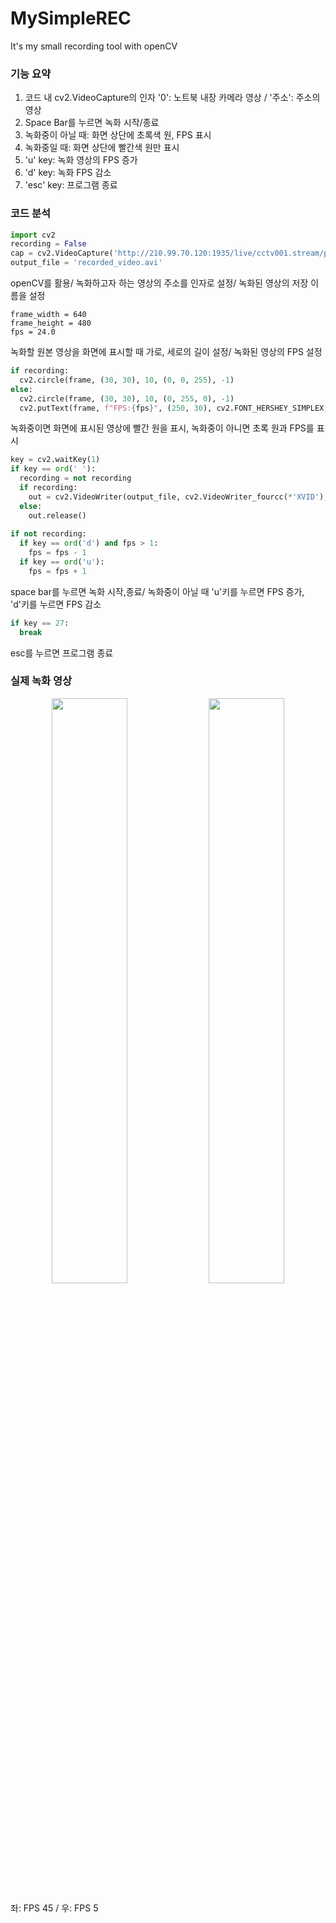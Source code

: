 # MySimpleREC
It's my small recording tool with openCV

### 기능 요약
1. 코드 내 cv2.VideoCapture의 인자
  '0': 노트북 내장 카메라 영상
  / '주소': 주소의 영상
2. Space Bar를 누르면 녹화 시작/종료
3. 녹화중이 아닐 때: 화면 상단에 초록색 원, FPS 표시
4. 녹화중일 때: 화면 상단에 빨간색 원만 표시
5. 'u' key: 녹화 영상의 FPS 증가
6. 'd' key: 녹화 FPS 감소
7. 'esc' key: 프로그램 종료

### 코드 분석
```python
import cv2
recording = False
cap = cv2.VideoCapture('http://210.99.70.120:1935/live/cctv001.stream/playlist.m3u8')
output_file = 'recorded_video.avi'
```
openCV를 활용/ 녹화하고자 하는 영상의 주소를 인자로 설정/ 녹화된 영상의 저장 이름을 설정

```pyhton
frame_width = 640
frame_height = 480
fps = 24.0
```
녹화할 원본 영상을 화면에 표시할 때 가로, 세로의 길이 설정/ 녹화된 영상의 FPS 설정

```python
if recording:
  cv2.circle(frame, (30, 30), 10, (0, 0, 255), -1)
else:
  cv2.circle(frame, (30, 30), 10, (0, 255, 0), -1)
  cv2.putText(frame, f"FPS:{fps}", (250, 30), cv2.FONT_HERSHEY_SIMPLEX, 1, (255, 255, 255), 2, cv2.LINE_AA)
```
녹화중이면 화면에 표시된 영상에 빨간 원을 표시, 녹화중이 아니면 초록 원과 FPS를 표시

```python
key = cv2.waitKey(1)
if key == ord(' '):
  recording = not recording
  if recording:
    out = cv2.VideoWriter(output_file, cv2.VideoWriter_fourcc(*'XVID'), fps, (frame_width, frame_height))
  else:
    out.release()
                
if not recording:
  if key == ord('d') and fps > 1:
    fps = fps - 1
  if key == ord('u'):
    fps = fps + 1
```
space bar를 누르면 녹화 시작,종료/ 녹화중이 아닐 때 'u'키를 누르면 FPS 증가, 'd'키를 누르면 FPS 감소

```python
if key == 27:
  break
```
esc를 누르면 프로그램 종료

### 실제 녹화 영상
<p align="center" width="100%">
  <img src="https://github.com/b0v0d/MySimpleREC/assets/162780235/5e943434-c3ab-43c7-a260-dd1c231e3ab8" width="49%">
  <img src="https://github.com/b0v0d/MySimpleREC/assets/162780235/3adab482-2f8e-4e50-8453-3c1f9fb9e8a8" width="49%">
</p>
좌: FPS 45 / 우: FPS 5
